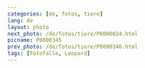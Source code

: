 ```yaml
---
categories: [de, fotos, tiere]
lang: de
layout: photo
next_photo: /de/fotos/tiere/P0000024.html
picname: P0000345
prev_photo: /de/fotos/tiere/P0000346.html
tags: [Fotofalle, Leopard]
---
```

